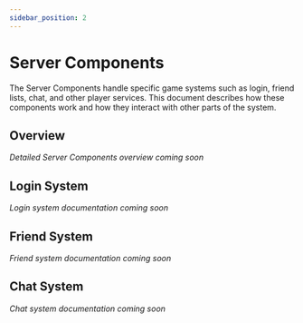 ```yaml
---
sidebar_position: 2
---
```


# Server Components

The Server Components handle specific game systems such as login, friend lists, chat, and other player services. This document describes how these components work and how they interact with other parts of the system.

## Overview

*Detailed Server Components overview coming soon*

## Login System

*Login system documentation coming soon*

## Friend System

*Friend system documentation coming soon*

## Chat System

*Chat system documentation coming soon* 